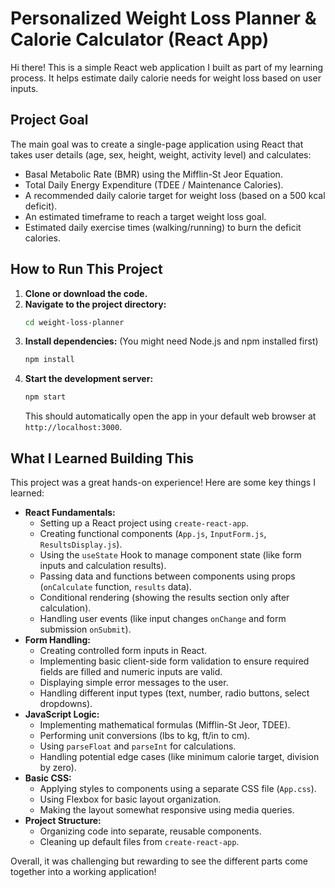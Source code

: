 # Personalized Weight Loss Planner & Calorie Calculator (React App)

Hi there! This is a simple React web application I built as part of my learning process. It helps estimate daily calorie needs for weight loss based on user inputs.

## Project Goal

The main goal was to create a single-page application using React that takes user details (age, sex, height, weight, activity level) and calculates:

*   Basal Metabolic Rate (BMR) using the Mifflin-St Jeor Equation.
*   Total Daily Energy Expenditure (TDEE / Maintenance Calories).
*   A recommended daily calorie target for weight loss (based on a 500 kcal deficit).
*   An estimated timeframe to reach a target weight loss goal.
*   Estimated daily exercise times (walking/running) to burn the deficit calories.

## How to Run This Project

1.  **Clone or download the code.**
2.  **Navigate to the project directory:**
    ```bash
    cd weight-loss-planner
    ```
3.  **Install dependencies:** (You might need Node.js and npm installed first)
    ```bash
    npm install
    ```
4.  **Start the development server:**
    ```bash
    npm start
    ```
    This should automatically open the app in your default web browser at `http://localhost:3000`.

## What I Learned Building This

This project was a great hands-on experience! Here are some key things I learned:

*   **React Fundamentals:**
    *   Setting up a React project using `create-react-app`.
    *   Creating functional components (`App.js`, `InputForm.js`, `ResultsDisplay.js`).
    *   Using the `useState` Hook to manage component state (like form inputs and calculation results).
    *   Passing data and functions between components using props (`onCalculate` function, `results` data).
    *   Conditional rendering (showing the results section only after calculation).
    *   Handling user events (like input changes `onChange` and form submission `onSubmit`).
*   **Form Handling:**
    *   Creating controlled form inputs in React.
    *   Implementing basic client-side form validation to ensure required fields are filled and numeric inputs are valid.
    *   Displaying simple error messages to the user.
    *   Handling different input types (text, number, radio buttons, select dropdowns).
*   **JavaScript Logic:**
    *   Implementing mathematical formulas (Mifflin-St Jeor, TDEE).
    *   Performing unit conversions (lbs to kg, ft/in to cm).
    *   Using `parseFloat` and `parseInt` for calculations.
    *   Handling potential edge cases (like minimum calorie target, division by zero).
*   **Basic CSS:**
    *   Applying styles to components using a separate CSS file (`App.css`).
    *   Using Flexbox for basic layout organization.
    *   Making the layout somewhat responsive using media queries.
*   **Project Structure:**
    *   Organizing code into separate, reusable components.
    *   Cleaning up default files from `create-react-app`.

Overall, it was challenging but rewarding to see the different parts come together into a working application!
